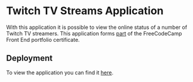 # Twitch TV Streams Application

With this application it is possible to view the online status of a number of Twitch TV streamers. This application forms [part](https://www.freecodecamp.org/challenges/use-the-twitchtv-json-api) of the FreeCodeCamp Front End portfolio certificate.

## Deployment

To view the application you can find it [here](https://blogscot.github.io/twitchtv-streams/).
